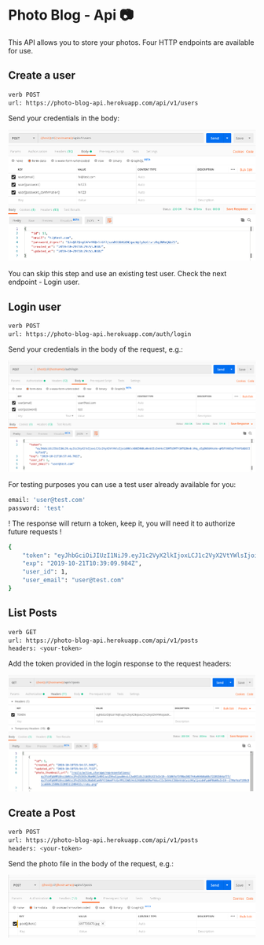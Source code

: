 # Photo Blog - Api 📷

This API allows you to store your photos. Four HTTP endpoints are available for use.

## Create a user

```bash
verb POST
url: https://photo-blog-api.herokuapp.com/api/v1/users
```

Send your credentials in the body:

![image](https://github.com/anansilva/a-photo-blog-api/blob/master/readme_create_user.png)

You can skip this step and use an existing test user. Check the next endpoint - Login user.

## Login user

```bash
verb POST
url: https://photo-blog-api.herokuapp.com/auth/login
```

Send your credentials in the body of the request, e.g.:

![image](https://github.com/anansilva/a-photo-blog-api/blob/master/readme_login_user.png)

For testing purposes you can use a test user already available for you:

```bash
email: 'user@test.com'
password: 'test'
```

! The response will return a token, keep it, you will need it to authorize future requests !

```bash
{
    "token": "eyJhbGciOiJIUzI1NiJ9.eyJ1c2VyX2lkIjoxLCJ1c2VyX2VtYWlsIjoidXNlckB0ZXN0LmNvbSIsImV4cCI6MTU3MTY1NDM0OX0.5N24zRk4v1POAG2a8kuv1RRLqT4xbNRVy76JgARDmRc",
    "exp": "2019-10-21T10:39:09.984Z",
    "user_id": 1,
    "user_email": "user@test.com"
}
```

## List Posts

```bash
verb GET
url: https://photo-blog-api.herokuapp.com/api/v1/posts
headers: <your-token>
```
Add the token provided in the login response to the request headers:

![image](https://github.com/anansilva/a-photo-blog-api/blob/master/readme_list_posts.png)


## Create a Post

```bash
verb POST
url: https://photo-blog-api.herokuapp.com/api/v1/posts
headers: <your-token>
```

Send the photo file in the body of the request, e.g.:

![image](https://github.com/anansilva/a-photo-blog-api/blob/master/readme_create_post.png)
